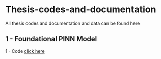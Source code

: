 # Thesis-codes-and-documentation
All thesis codes and documentation and data can be found here

## 1 - Foundational PINN Model

1 - Code [click here](https://github.com/stephenbrutch/Thesis-codes-and-documentation/blob/main/PINN_foundational_model.ipynb)
